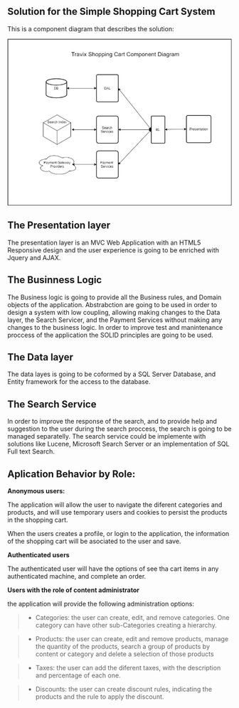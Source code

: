 ## Solution for the Simple Shopping Cart System

This is a component diagram that describes the solution:

![Component Diagram](https://github.com/RubenTejada/tech-test/blob/master/ShoppingCartComponents.png)


## The Presentation layer

The presentation layer is an MVC Web Application with an HTML5 Responsive design and the user experience is going to be enriched with Jquery and AJAX.

## The Businness Logic

The Business logic is going to provide all the Business rules, and Domain objects of the application. Abstrabction are going to be used in order to design a system with low coupling, allowing making changes to the Data layer, the Search Servicer, and the Payment Services without making any changes to the business logic. In order to improve test and manintenance proccess of the application the SOLID principles are going to be used.

## The Data layer

The data layes is going to be coformed by a SQL Server Database, and Entity framework for the access to the database.

## The Search Service

In order to improve the response of the search, and to provide help and suggestion to the user during the search proccess, the search is going to be managed separatelly. The search service could be implemente with solutions like Lucene, Microsoft Search Server or an implementation of SQL Full text Search.



## Aplication Behavior by Role:

**Anonymous users:**

   The application will allow the user to navigate the diferent categories and products, and will use temporary users and cookies to persist the products in the shopping cart. 

   When the users creates a profile, or login to the application, the information of the shopping cart will be asociated to the user and save.

**Authenticated users**

The authenticated user will have the options of see tha cart items in any authenticated machine, and complete an order.


**Users with the role of content administrator**

the application will provide the following administration options:
  
>- Categories: the user can create, edit, and remove  categories. One category can have other sub-Categories creating a hierarchy.
  
>- Products: the user can create, edit and remove products, manage the quantity of the products, search a group of products by content or category and delete a selection of those products
  
>- Taxes: the user can add the diferent taxes, with the description and percentage of each one.
  
>- Discounts: the user can create discount rules, indicating the products and the rule to apply the discount.

  
  
  
















